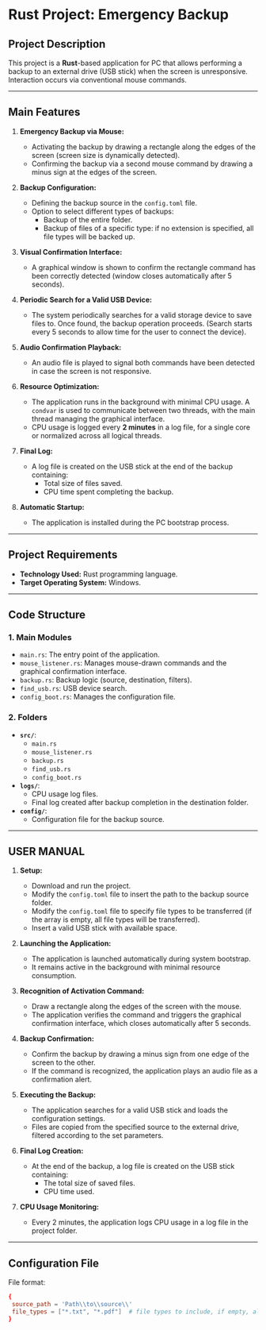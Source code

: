 # **Rust Project: Emergency Backup**

## **Project Description**
This project is a **Rust**-based application for PC that allows performing a backup to an external drive (USB stick) when the screen is unresponsive. Interaction occurs via conventional mouse commands.

---

## **Main Features**
1. **Emergency Backup via Mouse:**
    - Activating the backup by drawing a rectangle along the edges of the screen (screen size is dynamically detected).
    - Confirming the backup via a second mouse command by drawing a minus sign at the edges of the screen.

2. **Backup Configuration:**
    - Defining the backup source in the `config.toml` file.
    - Option to select different types of backups:
        - Backup of the entire folder.
        - Backup of files of a specific type: if no extension is specified, all file types will be backed up.

3. **Visual Confirmation Interface:**
    - A graphical window is shown to confirm the rectangle command has been correctly detected (window closes automatically after 5 seconds).

4. **Periodic Search for a Valid USB Device:**
    - The system periodically searches for a valid storage device to save files to. Once found, the backup operation proceeds.
      (Search starts every 5 seconds to allow time for the user to connect the device).

5. **Audio Confirmation Playback:**
    - An audio file is played to signal both commands have been detected in case the screen is not responsive.

6. **Resource Optimization:**
    - The application runs in the background with minimal CPU usage. A `condvar` is used to communicate between two threads, with the main thread managing the graphical interface.
    - CPU usage is logged every **2 minutes** in a log file, for a single core or normalized across all logical threads.

7. **Final Log:**
    - A log file is created on the USB stick at the end of the backup containing:
        - Total size of files saved.
        - CPU time spent completing the backup.

8. **Automatic Startup:**
    - The application is installed during the PC bootstrap process.

---

## **Project Requirements**
- **Technology Used:** Rust programming language.
- **Target Operating System:** Windows.

---

## **Code Structure**
### **1. Main Modules**
- `main.rs`: The entry point of the application.
- `mouse_listener.rs`: Manages mouse-drawn commands and the graphical confirmation interface.
- `backup.rs`: Backup logic (source, destination, filters).
- `find_usb.rs`: USB device search.
- `config_boot.rs`: Manages the configuration file.

### **2. Folders**
- **`src/`**:
    - `main.rs`
    - `mouse_listener.rs`
    - `backup.rs`
    - `find_usb.rs`
    - `config_boot.rs`
- **`logs/`**:
    - CPU usage log files.
    - Final log created after backup completion in the destination folder.
- **`config/`**:
    - Configuration file for the backup source.

---

## **USER MANUAL**
1. **Setup:**
    - Download and run the project.
    - Modify the `config.toml` file to insert the path to the backup source folder.
    - Modify the `config.toml` file to specify file types to be transferred (if the array is empty, all file types will be transferred).
    - Insert a valid USB stick with available space.

2. **Launching the Application:**
    - The application is launched automatically during system bootstrap.
    - It remains active in the background with minimal resource consumption.

3. **Recognition of Activation Command:**
    - Draw a rectangle along the edges of the screen with the mouse.
    - The application verifies the command and triggers the graphical confirmation interface, which closes automatically after 5 seconds.

4. **Backup Confirmation:**
    - Confirm the backup by drawing a minus sign from one edge of the screen to the other.
    - If the command is recognized, the application plays an audio file as a confirmation alert.

5. **Executing the Backup:**
    - The application searches for a valid USB stick and loads the configuration settings.
    - Files are copied from the specified source to the external drive, filtered according to the set parameters.

6. **Final Log Creation:**
    - At the end of the backup, a log file is created on the USB stick containing:
        - The total size of saved files.
        - CPU time used.

7. **CPU Usage Monitoring:**
    - Every 2 minutes, the application logs CPU usage in a log file in the project folder.

---

## **Configuration File**
File format:
```toml
{
 source_path = 'Path\\to\\source\\'
 file_types = ["*.txt", "*.pdf"]  # file types to include, if empty, all file types are accepted
}
